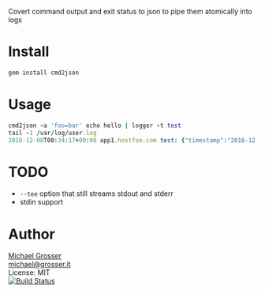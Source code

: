 Covert command output and exit status to json to pipe them atomically into logs

Install
=======

```Bash
gem install cmd2json
```

Usage
=====

```Ruby
cmd2json -a 'foo=bar' echo hello | logger -t test
tail -1 /var/log/user.log
2016-12-08T00:34:17+00:00 app1.hostfoo.com test: {"timestamp":"2016-12-08 00:34:17 +0000", "message":"hello", "exit":"0", "foo":"bar"}
```

TODO
====
 - `--tee` option that still streams stdout and stderr
 - stdin support

Author
======
[Michael Grosser](http://grosser.it)<br/>
michael@grosser.it<br/>
License: MIT<br/>
[![Build Status](https://travis-ci.org/grosser/cmd2_json.png)](https://travis-ci.org/grosser/cmd2_json)
